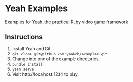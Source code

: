 # Yeah Examples

Examples for [Yeah](https://github.com/yeahrb/yeah), the practical Ruby video game framework

## Instructions

1. Install Yeah and Git.
2. `git clone git@github.com:yeahrb/examples.git`
3. Change into one of the example directories.
4. `bundle install`
5. `yeah serve`
6. Visit http://localhost:1234 to play.
